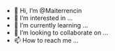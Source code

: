 - 👋 Hi, I’m @Maiterrencin
- 👀 I’m interested in ...
- 🌱 I’m currently learning ...
- 💞️ I’m looking to collaborate on ...
- 📫 How to reach me ...

<!---
Maiterrencin/Maiterrencin is a ✨ special ✨ repository because its `README.md` (this file) appears on your GitHub profile.
You can click the Preview link to take a look at your changes.
--->
